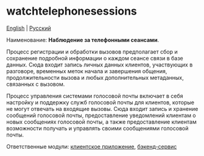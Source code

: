 # watchtelephonesessions

[English](watchtelephonesessions.md) | [Русский](watchtelephonesessions.ru.md)

Наименование: **Наблюдение за телефонными сеансами**.

Процесс регистрации и обработки вызовов предполагает сбор и сохранение подробной информации о каждом сеансе связи в базе данных. Сюда входит запись личных данных клиентов, участвующих в разговоре, временных меток начала и завершения общения, продолжительности вызова и любых дополнительных метаданных, связанных с вызовом.

Процесс управления системами голосовой почты включает в себя настройку и поддержку служб голосовой почты для клиентов, которые не могут отвечать на входящие вызовы. Сюда входит запись и хранение сообщений голосовой почты, предоставление уведомлений клиентам о новых сообщениях голосовой почты, а также предоставление клиентам возможности получать и управлять своими сообщениями голосовой почты.

Ответственные модули: [клиентское приложение](../../frontend/adminclient.ru.md), [бэкенд-сервис](../../backend/adminbackend.ru.md)
